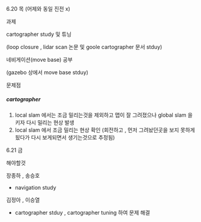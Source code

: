 6.20 목 (어제와 동일 진전 x)

과제  

cartographer study 및 튜닝

(loop closure , lidar scan 논문 및 goole cartographer 문서 stduy)

네비게이션(move base) 공부 

(gazebo 상에서 move base stduy)



문제점

##### cartographer

1. local slam 에서는 조금 밀리는것을 제외하고 맵이 잘 그려졌으나 global slam 을 키자 다시 밀리는 현상 발생
2. local slam 에서 조금 밀리는 현상 확인  (회전하고 , 먼저 그려놨던곳을 보지 못하게 됬다가 다시 보게되면서 생기는것으로 추정됨)



6.21 금

해야할것

장종하 , 송승호

- navigation study



김정아 , 이승열

- cartographer stduy , cartographer tuning 하여 문제 해결



